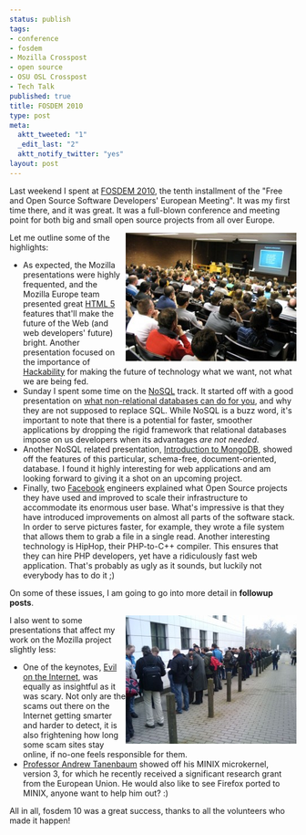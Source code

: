 ```yaml
--- 
status: publish
tags: 
- conference
- fosdem
- Mozilla Crosspost
- open source
- OSU OSL Crosspost
- Tech Talk
published: true
title: FOSDEM 2010
type: post
meta: 
  aktt_tweeted: "1"
  _edit_last: "2"
  aktt_notify_twitter: "yes"
layout: post
---
```

Last weekend I spent at <a href="http://fosdem.org/2010/">FOSDEM 2010</a>, the tenth installment of the "Free and Open Source Software Developers' European Meeting". It was my first time there, and it was great. It was a full-blown conference and meeting point for both big and small open source projects from all over Europe.

<img src="/media/wp/2010/02/fosdem-10-moz-devroom-300x225.jpg" alt="" title="fosdem 10: Mozilla Developer Room" width="300" height="225" class="alignright size-medium wp-image-2578" align="right" />Let me outline some of the highlights:

<ul>
	<li>As expected, the Mozilla presentations were highly frequented, and the Mozilla Europe team presented great <a href="http://fosdem.org/2010/schedule/events/moz_html5">HTML 5</a> features that'll make the future of the Web (and web developers' future) bright. Another presentation focused on the importance of <a href="http://fosdem.org/2010/schedule/events/moz_hackability">Hackability</a> for making the future of technology what we want, not what we are being fed.</li>
	<li>Sunday I spent some time on the <a href="http://fosdem.org/2010/schedule/devrooms/nosql">NoSQL</a> track. It started off with a good presentation on <a href="http://fosdem.org/2010/schedule/events/nosql_fun_profit">what non-relational databases can do for you</a>, and why they are not supposed to replace SQL. While NoSQL is a buzz word, it's important to note that there is a potential for faster, smoother applications by dropping the rigid framework that relational databases impose on us developers when its advantages <em>are not needed</em>.</li>
	<li>Another NoSQL related presentation, <a href="http://fosdem.org/2010/schedule/events/nosql_mongodb_intro">Introduction to MongoDB</a>, showed off the features of this particular, schema-free, document-oriented, database. I found it highly interesting for web applications and am looking forward to giving it a shot on an upcoming project.</li>
	<li>Finally, two <a href="http://fosdem.org/2010/schedule/events/scalingfacebook">Facebook</a> engineers explained what Open Source projects they have used and improved to scale their infrastructure to accommodate its enormous user base. What's impressive is that they have introduced improvements on almost all parts of the software stack. In order to serve pictures faster, for example, they wrote a file system that allows them to grab a file in a single read. Another interesting technology is HipHop, their PHP-to-C++ compiler. This ensures that they can hire PHP developers, yet have a ridiculously fast web application. That's probably as ugly as it sounds, but luckily not everybody has to do it ;)</li>
</ul>

On some of these issues, I am going to go into more detail in <strong>followup posts</strong>.

<img src="/media/wp/2010/02/fosdem-10-keysigning-300x225.jpg" alt="" title="fosdem 10: Key Signing" width="300" height="225" class="alignright size-medium wp-image-2581" align="right" />I also went to some presentations that affect my work on the Mozilla project slightly less:<ul>
	<li>One of the keynotes, <a href="http://fosdem.org/2010/schedule/events/eviloninternet">Evil on the Internet</a>, was equally as insightful as it was scary. Not only are the scams out there on the Internet getting smarter and harder to detect, it is also frightening how long some scam sites stay online, if no-one feels responsible for them.</li>
	<li><a href="http://en.wikipedia.org/wiki/Andrew_S._Tanenbaum">Professor Andrew Tanenbaum</a> showed off his MINIX microkernel, version 3, for which he recently received a significant research grant from the European Union. He would also like to see Firefox ported to MINIX, anyone want to help him out? :)</li>
</ul>

All in all, fosdem 10 was a great success, thanks to all the volunteers who made it happen!
